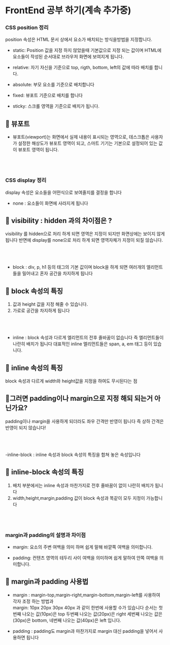 # FrontEnd 공부 하기(계속 추가중)

### CSS position 정리

position 속성은 HTML 문서 상에서 요소가 배치되는 방식을방법을 지정합니다.

- static: Position 값을 지정 하지 않았을때 기본값으로 지정 되는 값이며 HTML에 요소들이 작성된 순서대로 브라우저 화면에 보여지게 됩니다.

- relative: 자기 자신을 기준으로 top, rigth, bottom, left의 값에 따라 배치를 합니다.

- absolute: 부모 요소를 기준으로 배치합니다

- fixed: 뷰포트 기준으로 배치를 합니다

- sticky: 스크롤 영역을 기준으로 배치가 됩니다.

## 🌻 뷰포트

- 뷰포트(viewport)는 화면에서 실제 내용이 표시되는 영역으로, 데스크톱은 사용자가 설정한 해상도가 뷰포트 영역이 되고, 스마트 기기는 기본으로 설정되어 있는 값이 뷰포트 영역이 됩니다.
<br><br><br><br>

### CSS display 정리

display 속성은 요소들을 어떤식으로 보여줄지를 결정을 합니다

- none : 요소들이 화면에 사라지게 됩니다
 ## 🌻 visibility : hidden 과의 차이점은 ?
 visibility 를 hidden으로 처리 하게 되면 영역은 지정이 되지만 화면상에는 보이지 않게 됩니다 
 반면에 display를 none으로 처리 하게 되면 영역자체가 지정이 되질 않습니다.
 <br><br><br><br>
 
 - block : div, p, h1 등의 태그의 기본 값이며 block을 하게 되면 여러개의 엘리먼트들을 밀어내고 혼자 공간을 차지하게 됩니다 
  ## 🌻 block 속성의 특징
 1. 값과 height 값을 지정 해줄 수 있습니다.
 2. 가로로 공간을 차지하게 됩니다 
 <br><br><br><br>

- inline : block 속성과 다르게 엘리먼트의 전후 줄바꿈이 없습니다 즉 엘리먼트들이 나란히 배치가 됩니다 대표적인 inline 엘리먼트들은 span, a, em 태그 등이 있습니다.
 ## 🌻 inline 속성의 특징
  block 속성과 다르게 width와 height값을 지정을 하여도 무시된다는 점
## 🌻그러면 padding이나 margin으로 지정 해되 되는거 아닌가요?
 padding이나 margin을 사용하게 되더라도 좌우 간격만 반영이 됩니다 즉 상하 간격은 반영이 되지 않습니다!
 <br><br><br><br>
 
 -inline-block : inline 속성과 block 속성의 특징을 합쳐 놓은 속성입니다
 ## 🌻 inline-block 속성의 특징
1. 배치 부분에서는 inline 속성과 마찬가지로 전후 줄바꿈이 없이 나란히 배치가 됩니다
2. width,height,margin,padding 값이 block 속성과 똑같이 모두 지정이 가능합니다
 <br><br><br><br>
   
  


###  margin과 padding의 설명과 차이점

- margin: 요소의 주변 여백을 의미 하며 쉽게 말해 바깥쪽 여백을 의미합니다.

- padding: 컨텐츠 영역의 테두리 사이 여백을 의미하며 쉽게 말하여 안쪽 여백을 의미합니다.

## 🌻 margin과  padding 사용법

- margin : margin-top,margin-right,margin-bottom,margin-left를 사용하여 각자 조정 하는 방법과 <br>
margin: 10px 20px 30px 40px 과 같이 한번에 사용할 수가 있습니다 순서는 첫번째 나오는 값(10px)은 top 두번째 나오는 값(20px)은 right 세번째 나오는 값은(30px)은 bottom, 네번째 나오는 값(40px)은 left 입니다.

- padding : padding도 margin과 마찬가지로 margin 대신 padding을 넣어서 사용하면 됩니다


<br>
